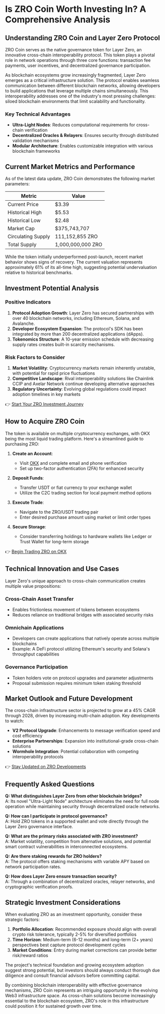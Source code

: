 # Is ZRO Coin Worth Investing In? A Comprehensive Analysis  

## Understanding ZRO Coin and Layer Zero Protocol  

ZRO Coin serves as the native governance token for Layer Zero, an innovative cross-chain interoperability protocol. This token plays a pivotal role in network operations through three core functions: transaction fee payments, user incentives, and decentralized governance participation.  

As blockchain ecosystems grow increasingly fragmented, Layer Zero emerges as a critical infrastructure solution. The protocol enables seamless communication between different blockchain networks, allowing developers to build applications that leverage multiple chains simultaneously. This interoperability addresses one of the industry's most pressing challenges: siloed blockchain environments that limit scalability and functionality.  

### Key Technical Advantages  
- **Ultra-Light Nodes**: Reduces computational requirements for cross-chain verification  
- **Decentralized Oracles & Relayers**: Ensures security through distributed validation mechanisms  
- **Modular Architecture**: Enables customizable integration with various blockchain frameworks  

## Current Market Metrics and Performance  

As of the latest data update, ZRO Coin demonstrates the following market parameters:  

| Metric                | Value              |  
|-----------------------|--------------------|  
| Current Price         | $3.39              |  
| Historical High       | $5.53              |  
| Historical Low        | $2.48              |  
| Market Cap            | $375,743,707       |  
| Circulating Supply    | 111,152,855 ZRO    |  
| Total Supply          | 1,000,000,000 ZRO  |  

While the token initially underperformed post-launch, recent market behavior shows signs of recovery. The current valuation represents approximately 61% of its all-time high, suggesting potential undervaluation relative to historical benchmarks.  

## Investment Potential Analysis  

### Positive Indicators  
1. **Protocol Adoption Growth**: Layer Zero has secured partnerships with over 40 blockchain networks, including Ethereum, Solana, and Avalanche.  
2. **Developer Ecosystem Expansion**: The protocol's SDK has been integrated by more than 200 decentralized applications (dApps).  
3. **Tokenomics Structure**: A 10-year emission schedule with decreasing supply rates creates built-in scarcity mechanisms.  

### Risk Factors to Consider  
1. **Market Volatility**: Cryptocurrency markets remain inherently unstable, with potential for rapid price fluctuations  
2. **Competitive Landscape**: Rival interoperability solutions like Chainlink CCIP and Axelar Network continue developing alternative approaches  
3. **Regulatory Uncertainty**: Evolving global regulations could impact adoption timelines in key markets  

👉 [Start Your ZRO Investment Journey](https://bit.ly/okx-bonus)  

## How to Acquire ZRO Coin  

The token is available on multiple cryptocurrency exchanges, with OKX being the most liquid trading platform. Here's a streamlined guide to purchasing ZRO:  

1. **Create an Account**:  
   - Visit [OKX](https://bit.ly/okx-bonus) and complete email and phone verification  
   - Set up two-factor authentication (2FA) for enhanced security  

2. **Deposit Funds**:  
   - Transfer USDT or fiat currency to your exchange wallet  
   - Utilize the C2C trading section for local payment method options  

3. **Execute Trade**:  
   - Navigate to the ZRO/USDT trading pair  
   - Enter desired purchase amount using market or limit order types  

4. **Secure Storage**:  
   - Consider transferring holdings to hardware wallets like Ledger or Trust Wallet for long-term storage  

👉 [Begin Trading ZRO on OKX](https://bit.ly/okx-bonus)  

## Technical Innovation and Use Cases  

Layer Zero's unique approach to cross-chain communication creates multiple value propositions:  

### Cross-Chain Asset Transfer  
- Enables frictionless movement of tokens between ecosystems  
- Reduces reliance on traditional bridges with associated security risks  

### Omnichain Applications  
- Developers can create applications that natively operate across multiple blockchains  
- Example: A DeFi protocol utilizing Ethereum's security and Solana's throughput capabilities  

### Governance Participation  
- Token holders vote on protocol upgrades and parameter adjustments  
- Proposal submission requires minimum token staking threshold  

## Market Outlook and Future Development  

The cross-chain infrastructure sector is projected to grow at a 45% CAGR through 2028, driven by increasing multi-chain adoption. Key developments to watch:  

- **V2 Protocol Upgrade**: Enhancements to message verification speed and cost efficiency  
- **Enterprise Partnerships**: Expansion into institutional-grade cross-chain solutions  
- **Wormhole Integration**: Potential collaboration with competing interoperability protocols  

👉 [Stay Updated on ZRO Developments](https://bit.ly/okx-bonus)  

## Frequently Asked Questions  

**Q: What distinguishes Layer Zero from other blockchain bridges?**  
A: Its novel "Ultra-Light Node" architecture eliminates the need for full node operation while maintaining security through decentralized oracle networks.  

**Q: How can I participate in protocol governance?**  
A: Hold ZRO tokens in a supported wallet and vote directly through the Layer Zero governance interface.  

**Q: What are the primary risks associated with ZRO investment?**  
A: Market volatility, competition from alternative solutions, and potential smart contract vulnerabilities in interconnected ecosystems.  

**Q: Are there staking rewards for ZRO holders?**  
A: The protocol offers staking mechanisms with variable APY based on network participation rates.  

**Q: How does Layer Zero ensure transaction security?**  
A: Through a combination of decentralized oracles, relayer networks, and cryptographic verification proofs.  

## Strategic Investment Considerations  

When evaluating ZRO as an investment opportunity, consider these strategic factors:  

1. **Portfolio Allocation**: Recommended exposure should align with overall crypto risk tolerance, typically 2-5% for diversified portfolios  
2. **Time Horizon**: Medium-term (6-12 months) and long-term (2+ years) perspectives best capture protocol development cycles  
3. **Market Conditions**: Entry during market corrections can provide better risk/reward ratios  

The project's technical foundation and growing ecosystem adoption suggest strong potential, but investors should always conduct thorough due diligence and consult financial advisors before committing capital.  

By combining blockchain interoperability with effective governance mechanisms, ZRO Coin represents an intriguing opportunity in the evolving Web3 infrastructure space. As cross-chain solutions become increasingly essential to the blockchain ecosystem, ZRO's role in this infrastructure could position it for sustained growth over time.
